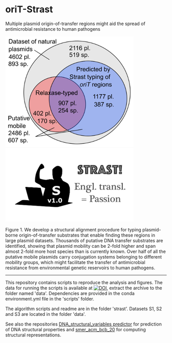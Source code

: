 # oriT-Strast

Multiple plasmid origin-of-transfer regions might aid the spread of antimicrobial resistance to human pathogens

<img src=https://github.com/JanZrimec/oriT-Strast/blob/master/docs/Fig_2b.png alt="drawing" width="400"> <img src=https://github.com/JanZrimec/oriT-Strast/blob/master/docs/strast_logo.png alt="drawing" width="400">

Figure 1. We develop a structural alignment procedure for typing plasmid-borne origin-of-transfer substrates that enable finding these regions in large plasmid datasets. Thousands of putative DNA transfer substrates are identified, showing that plasmid mobility can be 2-fold higher and span almost 2-fold more host species than is currently known. Over half of all the putative mobile plasmids carry conjugation systems belonging to different mobility groups, which might facilitate the transfer of antimicrobial resistance from environmental genetic reservoirs to human pathogens.

---------------

This repository contains scripts to reproduce the analysis and figures. 
The data for running the scripts is available at [![DOI](https://zenodo.org/badge/DOI/10.5281/zenodo.3990610.svg)](https://doi.org/10.5281/zenodo.3990610), extract the archive to the folder named 'data'.
Dependencies are provided in the conda environment.yml file in the 'scripts' folder.

The algorithm scripts and readme are in the folder 'strast'.
Datasets S1, S2 and S3 are located in the folder 'data'.

See also the repositories [DNA_structural_variables predictor](https://github.com/JanZrimec/DNA_structural_variables) for prediction of DNA structural properties and [smer_acm_bcb_20](https://github.com/JanZrimec/smer_acm_bcb_20) for computing structural representations.
